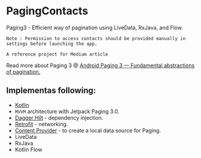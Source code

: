# PagingContacts
Paging3 - Efficient way of pagination using LiveData, RxJava, and Flow.

`Note : Permission to access contacts should be provided manually in settings before launching the app.`

`A reference project for Medium article`

Read more about Paging 3 @ [Android Paging 3 — Fundamental abstractions of pagination.](https://medium.com/@anandmali/android-paging-3-fundamental-abstractions-of-pagination-8c85c45710e8)

## Implementas following:
* [Kotlin](https://kotlinlang.org/)
* `MVVM` architecture with Jetpack Paging 3.0.
* [Dagger Hilt](https://dagger.dev/hilt/) - dependency injection.
* [Retrofit](https://square.github.io/retrofit/) - networking.
* [Content Provider](https://developer.android.com/reference/android/content/ContentProvider) - to create a local data source for Paging.
* LiveData
* RxJava
* Kotlin Flow



